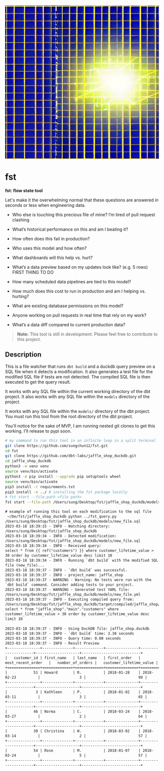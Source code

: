 <p align="center">
  <img src="./images/logo.jpeg" alt="fst: flow state tool]">
</p>


# fst

**fst: flow state tool**

Let's make it the overwhelming normal that these questions are answered in seconds or less when engineering data.

- Who else is touching this precious file of mine? I’m tired of pull request clashing

- What’s historical performance on this and am I beating it?

- How often does this fail in production?

- Who uses this model and how often?

- What dashboards will this help vs. hurt?

- What’s a data preview based on my updates look like? (e.g. 5 rows) FIRST THING TO DO

- How many scheduled data pipelines are tied to this model?

- How much does this cost to run in production and am I helping vs. hurting?

- What are existing database permissions on this model?

- Anyone working on pull requests in real time that rely on my work?

- What’s a data diff compared to current production data?

> **Note:** This tool is still in development. Please feel free to contribute to this project.

## Description

This is a file watcher that runs `dbt build` and a duckdb query preview on a SQL file when it detects a modification. It also generates a test file for the modified SQL file if tests are not detected. The compiled SQL file is then executed to get the query result.

It works with any SQL file within the current working directory of the dbt project. It also works with any SQL file within the `models` directory of the project.

It works with any SQL file within the `models/` directory of the dbt project. You must run this tool from the root directory of the dbt project.

You'll notice for the sake of MVP, I am running nested git clones to get this working. I'll release to pypi soon.

```bash
# my command to run this tool in an infinite loop in a split terminal
git clone https://github.com/sungchun12/fst.git
cd fst
git clone https://github.com/dbt-labs/jaffle_shop_duckdb.git
cd jaffle_shop_duckdb
python3 -m venv venv
source venv/bin/activate
python3 -m pip install --upgrade pip setuptools wheel
source venv/bin/activate
pip3 install -r requirements.txt
pip3 install -e ../ # installing the fst package locally
# fst start --file-path <file path>
fst start --file-path /Users/sung/Desktop/fst/jaffle_shop_duckdb/models/new_file.sql
```

```shell
# example of running this tool on each modification to the sql file
 ~/De/fst/jaffle_shop_duckdb python ../fst_query.py /Users/sung/Desktop/fst/jaffle_shop_duckdb/models/new_file.sql
2023-03-18 18:39:15 - INFO - Watching directory: /Users/sung/Desktop/fst/jaffle_shop_duckdb
2023-03-18 18:39:34 - INFO - Detected modification: /Users/sung/Desktop/fst/jaffle_shop_duckdb/models/new_file.sql
2023-03-18 18:39:34 - INFO - Received query:
select * from {{ ref("customers") }} where customer_lifetime_value > 30 order by customer_lifetime_value desc limit 10
2023-03-18 18:39:34 - INFO - Running `dbt build` with the modified SQL file (new_file)...
2023-03-18 18:39:37 - INFO - `dbt build` was successful.
2023-03-18 18:39:37 - INFO - project_name: jaffle_shop
2023-03-18 18:39:37 - WARNING - Warning: No tests were run with the `dbt build` command. Consider adding tests to your project.
2023-03-18 18:39:37 - WARNING - Generated test YAML file: /Users/sung/Desktop/fst/jaffle_shop_duckdb/models/new_file.yml
2023-03-18 18:39:37 - INFO - Executing compiled query from: /Users/sung/Desktop/fst/jaffle_shop_duckdb/target/compiled/jaffle_shop/models/new_file.sql
select * from "jaffle_shop"."main"."customers" where customer_lifetime_value > 30 order by customer_lifetime_value desc limit 10

2023-03-18 18:39:37 - INFO - Using DuckDB file: jaffle_shop.duckdb
2023-03-18 18:39:37 - INFO - `dbt build` time: 3.38 seconds
2023-03-18 18:39:37 - INFO - Query time: 0.00 seconds
2023-03-18 18:39:37 - INFO - Result Preview
+---------------+--------------+-------------+---------------+---------------------+--------------------+---------------------------+
|   customer_id | first_name   | last_name   | first_order   | most_recent_order   |   number_of_orders |   customer_lifetime_value |
+===============+==============+=============+===============+=====================+====================+===========================+
|            51 | Howard       | R.          | 2018-01-28    | 2018-02-23          |                  3 |                        99 |
+---------------+--------------+-------------+---------------+---------------------+--------------------+---------------------------+
|             3 | Kathleen     | P.          | 2018-01-02    | 2018-03-11          |                  3 |                        65 |
+---------------+--------------+-------------+---------------+---------------------+--------------------+---------------------------+
|            46 | Norma        | C.          | 2018-03-24    | 2018-03-27          |                  2 |                        64 |
+---------------+--------------+-------------+---------------+---------------------+--------------------+---------------------------+
|            30 | Christina    | W.          | 2018-03-02    | 2018-03-14          |                  2 |                        57 |
+---------------+--------------+-------------+---------------+---------------------+--------------------+---------------------------+
|            54 | Rose         | M.          | 2018-01-07    | 2018-03-24          |                  5 |                        57 |
+---------------+--------------+-------------+---------------+---------------------+--------------------+---------------------------+
```